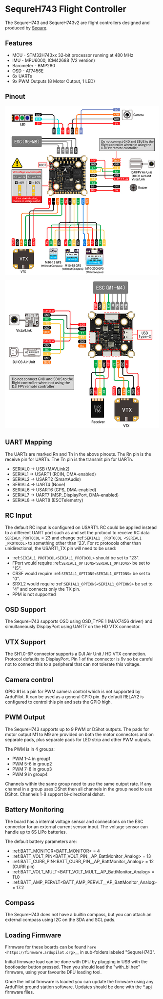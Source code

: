 
# SequreH743 Flight Controller

The SequreH743 and SequreH743v2 are flight controllers designed and produced by [Sequre](https://sequremall.coms).

## Features

 - MCU - STM32H743xx 32-bit processor running at 480 MHz
 - IMU - MPU6000, ICM42688 (V2 version)
 - Barometer - BMP280
 - OSD - AT7456E
 - 6x UARTs
 - 9x PWM Outputs (8 Motor Output, 1 LED)

## Pinout

![SequreH743 Top](SequreH743Top.png)

![SequreH743 Bottom](SequreH743Bottom.png)

## UART Mapping

The UARTs are marked Rn and Tn in the above pinouts. The Rn pin is the
receive pin for UARTn. The Tn pin is the transmit pin for UARTn.

 - SERIAL0 -> USB (MAVLink2)
 - SERIAL1 -> USART1 (RCIN, DMA-enabled)
 - SERIAL2 -> USART2 (SmartAudio)
 - SERIAL4 -> UART4 (None)
 - SERIAL6 -> USART6 (GPS, DMA-enabled)
 - SERIAL7 -> UART7 (MSP_DisplayPort, DMA-enabled)
 - SERIAL8 -> UART8 (ESCTelemetry)

## RC Input

The default RC input is configured on USART1. RC could  be applied instead to a different UART port such as  and set
the protocol to receive RC data ``SERIALn_PROTOCOL`` = 23 and change :ref:`SERIAL1 _PROTOCOL <SERIAL1 _PROTOCOL>`
to something other than '23'. For rc protocols other than unidirectional, the USART1_TX pin will need to be used:

 - :ref:`SERIAL1_PROTOCOL<SERIAL1_PROTOCOL>` should be set to "23".
 - FPort would require :ref:`SERIAL1_OPTIONS<SERIAL1_OPTIONS>` be set to "15".
 - CRSF would require :ref:`SERIAL1_OPTIONS<SERIAL1_OPTIONS>` be set to "0".
 - SRXL2 would require :ref:`SERIAL1_OPTIONS<SERIAL1_OPTIONS>` be set to "4" and connects only the TX pin.
 - PPM is not supported

## OSD Support

The SequreH743 supports OSD using OSD_TYPE 1 (MAX7456 driver)
 and simultaneously DisplayPort using UART7 on the HD VTX connector.

## VTX Support

The SH1.0-6P connector supports a DJI Air Unit / HD VTX connection. Protocol defaults to DisplayPort. Pin 1 of the connector is 9v so 
be careful not to connect this to a peripheral that can not tolerate this voltage.

## Camera control

GPIO 81 is a pin for PWM camera control which is not supported by ArduPilot. It can be used as a general GPIO pin. By default RELAY2 is configured to control this pin and sets the GPIO high.

## PWM Output

The SequreH743 supports up to 9 PWM or DShot outputs. The pads for motor output
M1 to M9 are provided on both the motor connectors and on separate pads, plus
separate pads for LED strip and other PWM outputs.

The PWM is in 4 groups:

 - PWM 1-4   in group1
 - PWM 5-6   in group2
 - PWM 7-8   in group3
 - PWM 9   in group4

Channels within the same group need to use the same output rate. If
any channel in a group uses DShot then all channels in the group need
to use DShot. Channels 1-8 support bi-directional dshot.

## Battery Monitoring

The board has a internal voltage sensor and connections on the ESC connector for an external current sensor input.
The voltage sensor can handle up to 6S LiPo batteries.

The default battery parameters are:

 - :ref:BATT_MONITOR<BATT_MONITOR> = 4
 - :ref:BATT_VOLT_PIN<BATT_VOLT_PIN__AP_BattMonitor_Analog> = 13
 - :ref:BATT_CURR_PIN<BATT_CURR_PIN__AP_BattMonitor_Analog> = 12 (CURR pin)
 - :ref:BATT_VOLT_MULT<BATT_VOLT_MULT__AP_BattMonitor_Analog> = 11.0
 - :ref:BATT_AMP_PERVLT<BATT_AMP_PERVLT__AP_BattMonitor_Analog> = 17.2

## Compass

The SequreH743 does not have a builtin compass, but you can attach an external compass using I2C on the SDA and SCL pads.

## Loading Firmware

Firmware for these boards can be found `here <https://firmware.ardupilot.org>`__ in sub-folders labeled "SequreH743".

Initial firmware load can be done with DFU by plugging in USB with the
bootloader button pressed. Then you should load the "with_bl.hex"
firmware, using your favourite DFU loading tool.

Once the initial firmware is loaded you can update the firmware using
any ArduPilot ground station software. Updates should be done with the
*.apj firmware files.
